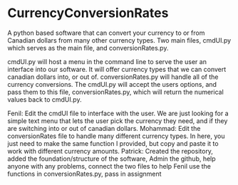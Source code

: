 # CurrencyConversionRates

A python based software that can convert your currency to or from Canadian dollars from many other currency types.
Two main files, cmdUI.py which serves as the main file, and conversionRates.py.

cmdUI.py will host a menu in the command line to serve the user an interface into our software. It will offer currency types that we can convert canadian dollars into, or out of.
conversionRates.py will handle all of the currency conversions. The cmdUI.py will accept the users options, and pass them to this file, conversionRates.py, which will return the numerical values back to cmdUI.py.

Fenil: Edit the cmdUI file to interface with the user. We are just looking for a simple text menu that lets the user pick the currency they need, and if they are switching into or out of canadian dollars.
Mohammad: Edit the conversionRates file to handle many different currency types. In here, you just need to make the same function I provided, but copy and paste it to work with different currency amounts.
Patrick: Created the repository, added the foundation/structure of the software, Admin the github, help anyone with any problems, connect the two files to help Fenil use the functions in conversionRates.py, pass in assignment
